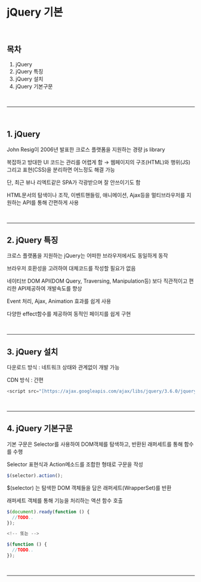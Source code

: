 # jQuery 기본

<br>

## 목차

1. jQuery
2. jQuery 특징
3. jQuery 설치
4. jQuery 기본구문

<br>

---

<br>

## 1. jQuery

John Resig이 2006년 발표한 크로스 플랫폼을 지원하는 경량 js library

복잡하고 방대한 UI 코드는 관리를 어렵게 함 &rarr; 웹페이지의 구조(HTML)와 행위(JS)그리고 표현(CSS)을 분리하면 어느정도 해결 가능

단, 최근 뷰나 리엑트같은 SPA가 각광받으며 잘 안쓰이기도 함

HTML문서의 탐색이나 조작, 이벤트핸들링, 애니메이션, Ajax등을 멀티브라우저를 지원하는 API를 통해 간편하게 사용

<br>

---

## 2. jQuery 특징

크로스 플랫폼을 지원하는 jQuery는 어떠한 브라우저에서도 동일하게 동작

브라우저 호환성을 고려하여 대체코드를 작성할 필요가 없음

네이티브 DOM API(DOM Query, Traversing, Manipulation등) 보다 직관적이고 편리한 API제공하여 개발속도를 향상

Event 처리, Ajax, Animation 효과를 쉽게 사용

다양한 effect함수를 제공하여 동적인 페이지를 쉽게 구현

<br>

---

## 3. jQuery 설치

다운로드 방식 : 네트워크 상태와 관계없이 개발 가능

CDN 방식 : 간편

```js
<script src="[https://ajax.googleapis.com/ajax/libs/jquery/3.6.0/jquery.min.js](https://ajax.googleapis.com/ajax/libs/jquery/3.6.0/jquery.min.js)"></script>
```

<br>

---

## 4. jQuery 기본구문

기본 구문은 Selector를 사용하여 DOM객체를 탐색하고, 반환된 래퍼세트를 통해 함수를 수행

Selector 표현식과 Action메소드를 조합한 형태로 구문을 작성

```js
$(selector).action();
```

$(selector) 는 탐색한 DOM 객체들을 담은 래퍼세트(WrapperSet)를 반환

래퍼세트 객체를 통해 기능을 처리하는 액션 함수 호출

```js
$(document).ready(function () {
  //TODO..
});

<!-- 또는 -->

$(function () {
  //TODO..
});
```

<br>

---
